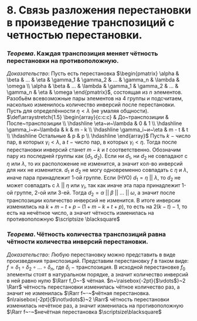 # 8. Связь разложения перестановки в произведение транспозиций с четностью перестановки.

### *Теорема*. Каждая транспозиция меняет чётность перестановки на противоположную.
*Доказательство*:
Пусть есть перестановка $\begin{pmatrix}
\alpha & \beta & ... & \eta & \gamma_1 & \gamma_2 & ... & \gamma_n & \lambda & \omega \\
\alpha & \beta & ... & \lambda & \gamma_1 & \gamma_2 & ... & \gamma_n & \eta & \omega
\end{pmatrix}$, состоящая из $n$ элементов.
Разобьём всевозможные пары элементов на 4 группы и подсчитаем, насколько изменилось количество инверсий после перестановки.
Пусть для определённости $\eta < \lambda$ (не умаляя общности).
$\def\arraystretch{1.5}
   \begin{array}{c:c:c}
    & До~транспозиции & После~транспозиции \\ \hdashline
   \eta~и~\lambda & 0 & 1 \\
   \hdashline
   \gamma_i~и~\lambda & k & m - k \\ \hdashline
\gamma_i~и~\eta & m - t & t \\ \hdashline
Остальные & p & p \\ \hdashline 
\end{array}$
Пусть $k~-~$число пар, в которых $\gamma_i < \lambda$, а $t~-~$число пар, в которых  $\gamma_i < \eta$. Тогда после перестановки инверсий станет $m - k$ и $t$ соответственно. 
Обозначим пару из последней группы как $(d_1, d_2)$. Если ни $d_1$, ни $d_2$ не совпадают с $\eta$ или $\lambda$, то их расположение не изменится, а значит кол-во инверсий для них не изменится. 
$d_1$ и $d_2$ не могу одновременно совпадать с $\eta$ и $\lambda$, иначе пара принадлежит 1-ой группе.
Если (НУО) $d_1 = \eta~||~\lambda$, то $d_2$ не может совпадать с $\lambda~||~\eta$ или $\gamma_i$, так как иначе эта пара принадлежит 1-ой группе, 2-ой или 3-ей. Тогда $d_2 = \alpha~||~\beta~||~...~||~\omega$, а значит после транспозиции количество инверсий не изменится.
В итоге инверсии изменились на $k + m - t + p - (1 + m - k + t + p)$, то есть на $2(k-t) - 1$, то есть на нечётное число, а значит чётность изменилась на противоположную $\scriptsize \blacksquare$

### *Теорема*. Чётность количества транспозиций равна чётности количества инверсий перестановки.
*Доказательство*:
Любую перестановку можно представить в виде произведения транспозиций. Представим перестановку $f$ в таком виде:
$f = \delta_1 \circ \delta_2 \circ ... \circ \delta_n$, где $\delta_i~-$ транспозиция.
В исходной перестановке $f_0$ элементы стоят в натуральном порядке, а значит количество инверсий в ней равно нулю $\Rarr f_0~-$ чётная.
$n~\raisebox{-2pt}{$\vdots$}~2 \Rarr$ чётноcть перестановки изменилась чётное количество раз, а значит не изменилась $\Rarr f~-~$чётная перестановка.
$n\raisebox{-2pt}{$\not\vdots$}~2 \Rarr$ чётность перестановки изменилась нечётное раз, а значит изменилась на противоположную $\Rarr f~-~$нечётная перестановка $\scriptsize\blacksquare$